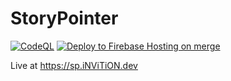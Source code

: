 # StoryPointer

[![CodeQL](https://github.com/iNViTiON/StoryPointer/actions/workflows/codeql-analysis.yml/badge.svg)](https://github.com/iNViTiON/StoryPointer/actions/workflows/codeql-analysis.yml)
[![Deploy to Firebase Hosting on merge](https://github.com/iNViTiON/StoryPointer/actions/workflows/firebase-hosting-merge.yml/badge.svg)](https://github.com/iNViTiON/StoryPointer/actions/workflows/firebase-hosting-merge.yml)

Live at <https://sp.iNViTiON.dev>
